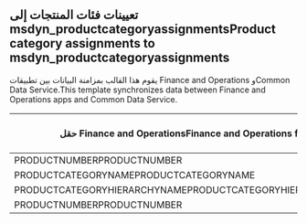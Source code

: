 ## <a name="product-category-assignments-to-msdyn_productcategoryassignments"></a><span data-ttu-id="4067f-101">تعيينات فئات المنتجات إلى msdyn_productcategoryassignments</span><span class="sxs-lookup"><span data-stu-id="4067f-101">Product category assignments to msdyn_productcategoryassignments</span></span>

<span data-ttu-id="4067f-102">يقوم هذا القالب بمزامنة البيانات بين تطبيقات Finance and Operations وCommon Data Service.</span><span class="sxs-lookup"><span data-stu-id="4067f-102">This template synchronizes data between Finance and Operations apps and Common Data Service.</span></span>

<span data-ttu-id="4067f-103">حقل Finance and Operations</span><span class="sxs-lookup"><span data-stu-id="4067f-103">Finance and Operations field</span></span> | <span data-ttu-id="4067f-104">نوع التعيين</span><span class="sxs-lookup"><span data-stu-id="4067f-104">Map type</span></span> | <span data-ttu-id="4067f-105">حقل Dynamics 365 الآخر</span><span class="sxs-lookup"><span data-stu-id="4067f-105">Other Dynamics 365 field</span></span> | <span data-ttu-id="4067f-106">القيمة الافتراضية</span><span class="sxs-lookup"><span data-stu-id="4067f-106">Default value</span></span>
---|---|---|---
<span data-ttu-id="4067f-107">PRODUCTNUMBER</span><span class="sxs-lookup"><span data-stu-id="4067f-107">PRODUCTNUMBER</span></span> | = | <span data-ttu-id="4067f-108">msdyn_globalproduct.msdyn_productnumber</span><span class="sxs-lookup"><span data-stu-id="4067f-108">msdyn_globalproduct.msdyn_productnumber</span></span> | 
<span data-ttu-id="4067f-109">PRODUCTCATEGORYNAME</span><span class="sxs-lookup"><span data-stu-id="4067f-109">PRODUCTCATEGORYNAME</span></span> | = | <span data-ttu-id="4067f-110">msdyn_productcategory.msdyn_name</span><span class="sxs-lookup"><span data-stu-id="4067f-110">msdyn_productcategory.msdyn_name</span></span> | 
<span data-ttu-id="4067f-111">PRODUCTCATEGORYHIERARCHYNAME</span><span class="sxs-lookup"><span data-stu-id="4067f-111">PRODUCTCATEGORYHIERARCHYNAME</span></span> | = | <span data-ttu-id="4067f-112">msdyn_productcategory.msdyn_hierarchy.msdyn_name</span><span class="sxs-lookup"><span data-stu-id="4067f-112">msdyn_productcategory.msdyn_hierarchy.msdyn_name</span></span> | 
<span data-ttu-id="4067f-113">PRODUCTNUMBER</span><span class="sxs-lookup"><span data-stu-id="4067f-113">PRODUCTNUMBER</span></span> | >> | <span data-ttu-id="4067f-114">msdyn_name</span><span class="sxs-lookup"><span data-stu-id="4067f-114">msdyn_name</span></span> | 
